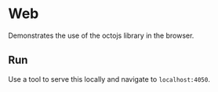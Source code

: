 Web
===

Demonstrates the use of the octojs library in the browser.

Run
---

Use a tool to serve this locally and navigate to `localhost:4050`.
